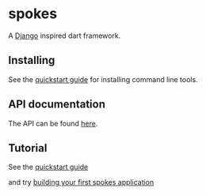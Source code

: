 spokes 
============

A [Django][django] inspired dart framework.

## Installing

See the [quickstart guide][qsguide] for installing command line tools.

## API documentation

The API can be found [here][APIdoc].


## Tutorial

See the [quickstart guide][qsguide]

and try [building your first spokes application][firstapp]


[django]: https://www.djangoproject.com/
[qsguide]: https://github.com/billysometimes/spokes/wiki/Quick-Start
[APIdoc]: http://www.dartdocs.org/documentation/spokes/0.3.0/
[firstapp]: https://github.com/billysometimes/spokes/wiki/Your-first-app
